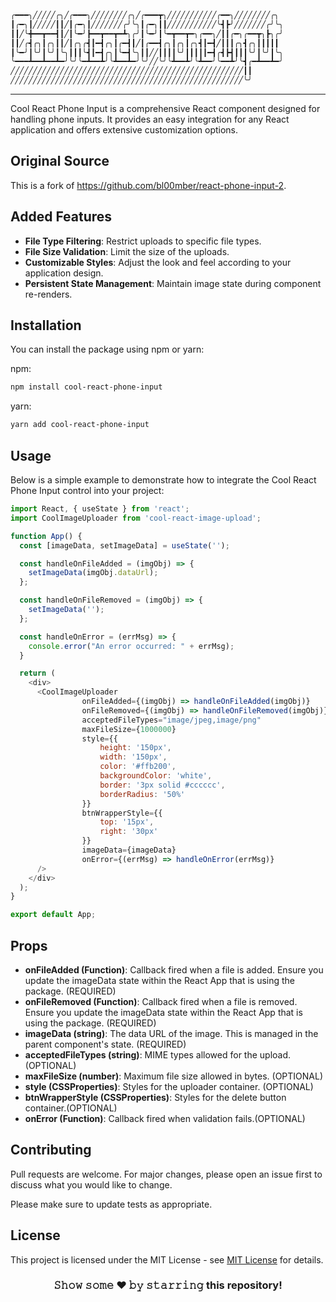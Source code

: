 ```diff

╭━━━╮╱╱╱╱╱╭╮╱╭━━━╮╱╱╱╱╱╱╱╱╭╮╱╭━━━┳╮╱╱╱╱╱╱╱╱╱╱╱╭━━╮╱╱╱╱╱╱╱╱╭╮
┃╭━╮┃╱╱╱╱╱┃┃╱┃╭━╮┃╱╱╱╱╱╱╱╭╯╰╮┃╭━╮┃┃╱╱╱╱╱╱╱╱╱╱╱╰┫┣╯╱╱╱╱╱╱╱╭╯╰╮
┃┃╱╰╋━━┳━━┫┃╱┃╰━╯┣━━┳━━┳━┻╮╭╯┃╰━╯┃╰━┳━━┳━╮╭━━╮╱┃┃╭━╮╭━━┳╮┣╮╭╯
┃┃╱╭┫╭╮┃╭╮┃┃╱┃╭╮╭┫┃━┫╭╮┃╭━┫┃╱┃╭━━┫╭╮┃╭╮┃╭╮┫┃━┫╱┃┃┃╭╮┫╭╮┃┃┃┃┃
┃╰━╯┃╰╯┃╰╯┃╰╮┃┃┃╰┫┃━┫╭╮┃╰━┫╰╮┃┃╱╱┃┃┃┃╰╯┃┃┃┃┃━┫╭┫┣┫┃┃┃╰╯┃╰╯┃╰╮
╰━━━┻━━┻━━┻━╯╰╯╰━┻━━┻╯╰┻━━┻━╯╰╯╱╱╰╯╰┻━━┻╯╰┻━━╯╰━━┻╯╰┫╭━┻━━┻━╯
╱╱╱╱╱╱╱╱╱╱╱╱╱╱╱╱╱╱╱╱╱╱╱╱╱╱╱╱╱╱╱╱╱╱╱╱╱╱╱╱╱╱╱╱╱╱╱╱╱╱╱╱┃┃
╱╱╱╱╱╱╱╱╱╱╱╱╱╱╱╱╱╱╱╱╱╱╱╱╱╱╱╱╱╱╱╱╱╱╱╱╱╱╱╱╱╱╱╱╱╱╱╱╱╱╱╱╰╯
```
---

Cool React Phone Input is a comprehensive React component designed for handling phone inputs. It provides an easy integration for any React application and offers extensive customization options.

## Original Source

This is a fork of https://github.com/bl00mber/react-phone-input-2.

## Added Features

- **File Type Filtering**: Restrict uploads to specific file types.
- **File Size Validation**: Limit the size of the uploads.
- **Customizable Styles**: Adjust the look and feel according to your application design.
- **Persistent State Management**: Maintain image state during component re-renders.

## Installation

You can install the package using npm or yarn:

npm:

```bash
npm install cool-react-phone-input
```

yarn:

```bash
yarn add cool-react-phone-input
```

## Usage

Below is a simple example to demonstrate how to integrate the Cool React Phone Input control into your project:

```javascript
import React, { useState } from 'react';
import CoolImageUploader from 'cool-react-image-upload';

function App() {
  const [imageData, setImageData] = useState('');

  const handleOnFileAdded = (imgObj) => {
    setImageData(imgObj.dataUrl);
  };

  const handleOnFileRemoved = (imgObj) => {
    setImageData('');
  };

  const handleOnError = (errMsg) => {
    console.error("An error occurred: " + errMsg);
  }

  return (
    <div>
      <CoolImageUploader
                onFileAdded={(imgObj) => handleOnFileAdded(imgObj)}
                onFileRemoved={(imgObj) => handleOnFileRemoved(imgObj)}
                acceptedFileTypes="image/jpeg,image/png"
                maxFileSize={1000000}
                style={{
                    height: '150px',
                    width: '150px',
                    color: '#ffb200',
                    backgroundColor: 'white',
                    border: '3px solid #cccccc',
                    borderRadius: '50%'
                }}        
                btnWrapperStyle={{
                    top: '15px',
                    right: '30px'
                }}
                imageData={imageData}  
                onError={(errMsg) => handleOnError(errMsg)}       
      /> 
    </div>
  );
}

export default App;
```

## Props

- **onFileAdded (Function)**: Callback fired when a file is added. Ensure you update the imageData state within the React App that is using the package. (REQUIRED)
- **onFileRemoved (Function)**: Callback fired when a file is removed. Ensure you update the imageData state within the React App that is using the package. (REQUIRED)
- **imageData (string)**: The data URL of the image. This is managed in the parent component's state. (REQUIRED)
- **acceptedFileTypes (string)**: MIME types allowed for the upload. (OPTIONAL)
- **maxFileSize (number)**: Maximum file size allowed in bytes. (OPTIONAL)
- **style (CSSProperties)**: Styles for the uploader container. (OPTIONAL)
- **btnWrapperStyle (CSSProperties)**: Styles for the delete button container.(OPTIONAL)
- **onError (Function)**: Callback fired when validation fails.(OPTIONAL)


## Contributing

Pull requests are welcome. For major changes, please open an issue first to discuss what you would like to change.

Please make sure to update tests as appropriate.

## License

This project is licensed under the MIT License - see [MIT License](https://opensource.org/licenses/MIT) for details.

<div align="center">

### 𝚂𝚑𝚘𝚠 𝚜𝚘𝚖𝚎 ❤️ 𝚋𝚢 𝚜𝚝𝚊𝚛𝚛𝚒𝚗𝚐 this repository!

</div>
